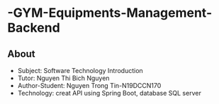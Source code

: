 ﻿# -GYM-Equipments-Management-Backend
## About
- Subject: Software Technology Introduction
- Tutor: Nguyen Thi Bich Nguyen
- Author-Student: Nguyen Trong Tin-N19DCCN170
- Technology: creat API using Spring Boot, database SQL server

